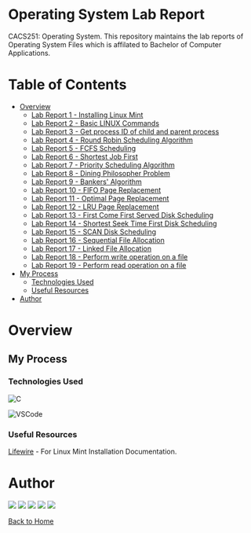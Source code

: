 # Operating System Lab Report

CACS251: Operating System.
This repository maintains the lab reports of Operating System Files which is affilated to Bachelor of Computer Applications.

# Table of Contents

- [Overview](#overview)
    - [Lab Report 1 - Installing Linux Mint](./src/Lab%20Report%2001/README.md)
    - [Lab Report 2 - Basic LINUX Commands](./src/Lab%20Report%2002/README.md)
    - [Lab Report 3 - Get process ID of child and parent process](./src/Lab%20Report%2003/README.md)
    - [Lab Report 4 - Round Robin Scheduling Algorithm](./src/Lab%20Report%2004/README.md) 
    - [Lab Report 5 - FCFS Scheduling](./src/Lab%20Report%2005/README.md)
    - [Lab Report 6 - Shortest Job First](./src/Lab%20Report%2006/README.md)
    - [Lab Report 7 - Priority Scheduling Algorithm](./src/Lab%20Report%2007/README.md) 
    - [Lab Report 8 - Dining Philosopher Problem](./src/Lab%20Report%2008/README.md) 
    - [Lab Report 9 - Bankers' Algorithm](./src/Lab%20Report%2009/README.md) 
    - [Lab Report 10 - FIFO Page Replacement](./src/Lab%20Report%2010/README.md) 
    - [Lab Report 11 - Optimal Page Replacement](./src/Lab%20Report%2011/README.md) 
    - [Lab Report 12 - LRU Page Replacement](./src/Lab%20Report%2012/README.md) 
    - [Lab Report 13 - First Come First Served Disk Scheduling](./src/Lab%20Report%2013/README.md) 
    - [Lab Report 14 - Shortest Seek Time First Disk Scheduling](./src/Lab%20Report%2014/README.md) 
    - [Lab Report 15 - SCAN Disk Scheduling](./src/Lab%20Report%2015/README.md) 
    - [Lab Report 16 - Sequential File Allocation](./src/Lab%20Report%2016/README.md) 
    - [Lab Report 17 - Linked File Allocation](./src/Lab%20Report%2017/README.md) 
    - [Lab Report 18 - Perform write operation on a file](./src/Lab%20Report%2018/README.md)  
    - [Lab Report 19 - Perform read operation on a file](./src/Lab%20Report%2019/README.md)
- [My Process](#my-process)
    - [Technologies Used](#technologies-used)
    - [Useful Resources](#useful-resources)
- [Author](#author)

# Overview

## My Process

### Technologies Used

![C](https://img.shields.io/badge/MySQL-FF0000?style=for-the-badge&logo=C&logoColor=fff)

![VSCode](https://img.shields.io/badge/VSCode-FF7F00?style=for-the-badge&logo=visual-studio-code)

### Useful Resources

[Lifewire](https://www.lifewire.com/install-linux-mint-4173111) - For Linux Mint Installation Documentation.

# Author

[<img src="https://img.shields.io/badge/-Website-FFFF00?style=for-the-badge&logo=brave">][website]
[<img src="https://img.shields.io/badge/-Facebook-00FF00?style=for-the-badge&logo=facebook">][facebook]
[<img src="https://img.shields.io/badge/-Instagram-0000FF?style=for-the-badge&logo=instagram">][instagram]
[<img src="https://img.shields.io/badge/-Snapchat-4B0082?style=for-the-badge&logo=snapchat">][snapchat]
[<img src="https://img.shields.io/badge/-LinkedIn-8F00FF?style=for-the-badge&logo=linkedin">][linkedin]

[Back to Home](README.md)


[website]: https://www.kabirdeula.com.np 
[snapchat]: https://www.snapchat.com/add/king_dragon2018
[facebook]: http://facebook.com/kabirdeula167
[instagram]: https://instagram.com/king_dragon2021/
[linkedin]: https://www.linkedin.com/in/kabir-deula-33888a202/